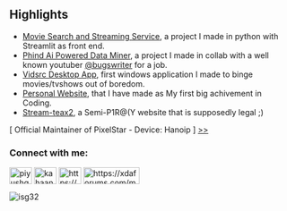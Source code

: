 ## Highlights
* [Movie Search and Streaming Service](https://github.com/isg32/vidsrc-streamlit/), a project I made in python with Streamlit as front end.
* [Phind Ai Powered Data Miner](https://github.com/isg32/paid-detector), a project I made in collab with a well known youtuber [@bugswriter](https://github.com/bugswriter) for a job.
* [Vidsrc Desktop App](https://github.com/isg32/videosauce), first windows application I made to binge movies/tvshows out of boredom.
* [Personal Website](https://isg32.github.io), that I have made as My first big achivement in Coding.
* [Stream-teax2](https://isg32.github.io/projects/streamteax2/), a Semi-P1R@(Y website that is supposedly legal ;)

[ Official Maintainer of PixelStar - Device: Hanoip ] [>>](https://t.me/pixelstarchannel/217)

<h3 align="left">Connect with me:</h3>
<p align="left">
<a href="https://www.linkedin.com/in/sapangajjar101105/" target="blank"><img align="center" src="https://raw.githubusercontent.com/rahuldkjain/github-profile-readme-generator/master/src/images/icons/Social/linked-in-alt.svg" alt="piyushgarg195" height="30" width="40" /></a>
<a href="https://instagram.com/kahaan.ho.sapan" target="blank"><img align="center" src="https://raw.githubusercontent.com/rahuldkjain/github-profile-readme-generator/master/src/images/icons/Social/instagram.svg" alt="kahaan.ho.sapan" height="30" width="40" /></a>
<a href="https://www.youtube.com/@isg32" target="blank"><img align="center" src="https://raw.githubusercontent.com/rahuldkjain/github-profile-readme-generator/master/src/images/icons/Social/youtube.svg" alt="https://www.youtube.com/@isg32" height="30" width="40" /></a>
<a href="https://xdaforums.com/m/gajjar01.11027239/" target="blank"><img align="center" src="https://xdaforums.com/data/assets/logo/xda-white-text.png" alt="https://xdaforums.com/m/gajjar01.11027239/" height="30" width="100" /></a>
</p>

<p align="left"> <img src="https://komarev.com/ghpvc/?username=isg32&label=Profile%20views&color=0e75b6&style=flat" alt="isg32" /> </p>
